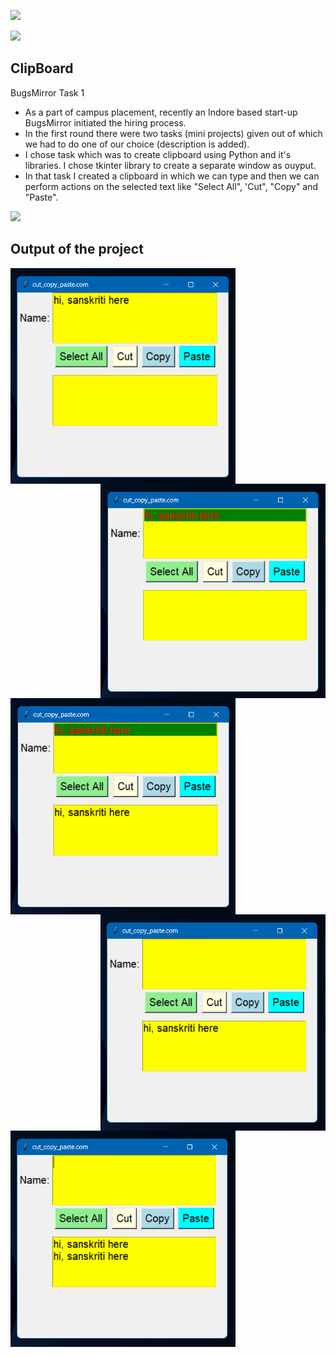 <a href="LICENSE"><img src="https://img.shields.io/badge/License-MIT-purple.svg?labelColor=303030" /></a>
<br />

![](https://i.imgur.com/waxVImv.png)

## ClipBoard

BugsMirror Task 1

* As a part of campus placement, recently an Indore based start-up BugsMirror initiated the hiring process.
* In the first round there were two tasks (mini projects) given out of which we had to do one of our choice (description is added).
* I chose task which was to create clipboard using Python and it's libraries. I chose tkinter library to create a separate window as ouyput.
* In that task I created a clipboard in which we can type and then we can perform actions on the selected text like "Select All", 'Cut", "Copy" and "Paste".

![](https://i.imgur.com/waxVImv.png)

## Output of the project

<div>
  <a href="Output/Type.png">
    <img align="left" width="360px" src="Output/Type.png">
  </a>
</div>

<div>
  <a href="Output/Select All.png">
    <img align="right" width="360px" src="Output/Select All.png">
  </a>
</div>

<div>
  <a href="Output/Select All.png">
    <img align="left" width="360px" src="Output/Copy Paste.png">
  </a>
</div>

<div>
  <a href="Output/Select All.png">
    <img align="right" width="360px" src="Output/Cut.png">
  </a>
</div>

<div>
  <a href="Output/Select All.png">
    <img align="center" width="360px" src="Output/Cut Paste.png">
  </a>
</div>
